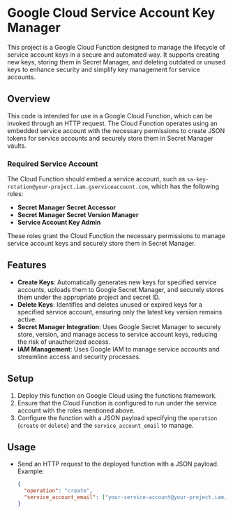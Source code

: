 # Google Cloud Service Account Key Manager

This project is a Google Cloud Function designed to manage the lifecycle of service account keys in a secure and automated way. It supports creating new keys, storing them in Secret Manager, and deleting outdated or unused keys to enhance security and simplify key management for service accounts.

## Overview

This code is intended for use in a Google Cloud Function, which can be invoked through an HTTP request. The Cloud Function operates using an embedded service account with the necessary permissions to create JSON tokens for service accounts and securely store them in Secret Manager vaults.

### Required Service Account

The Cloud Function should embed a service account, such as `sa-key-rotation@your-project.iam.gserviceaccount.com`, which has the following roles:

- **Secret Manager Secret Accessor**
- **Secret Manager Secret Version Manager**
- **Service Account Key Admin**

These roles grant the Cloud Function the necessary permissions to manage service account keys and securely store them in Secret Manager.

## Features

- **Create Keys**: Automatically generates new keys for specified service accounts, uploads them to Google Secret Manager, and securely stores them under the appropriate project and secret ID.
- **Delete Keys**: Identifies and deletes unused or expired keys for a specified service account, ensuring only the latest key version remains active.
- **Secret Manager Integration**: Uses Google Secret Manager to securely store, version, and manage access to service account keys, reducing the risk of unauthorized access.
- **IAM Management**: Uses Google IAM to manage service accounts and streamline access and security processes.

## Setup

1. Deploy this function on Google Cloud using the functions framework.
2. Ensure that the Cloud Function is configured to run under the service account with the roles mentioned above.
3. Configure the function with a JSON payload specifying the `operation` (`create` or `delete`) and the `service_account_email` to manage.

## Usage

- Send an HTTP request to the deployed function with a JSON payload. Example:
  ```json
  {
    "operation": "create",
    "service_account_email": ["your-service-account@your-project.iam.gserviceaccount.com"]
  }
